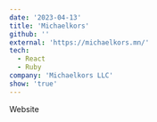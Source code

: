```yaml
---
date: '2023-04-13'
title: 'Michaelkors'
github: ''
external: 'https://michaelkors.mn/'
tech:
  - React
  - Ruby
company: 'Michaelkors LLC'
show: 'true'
---
```


Website
